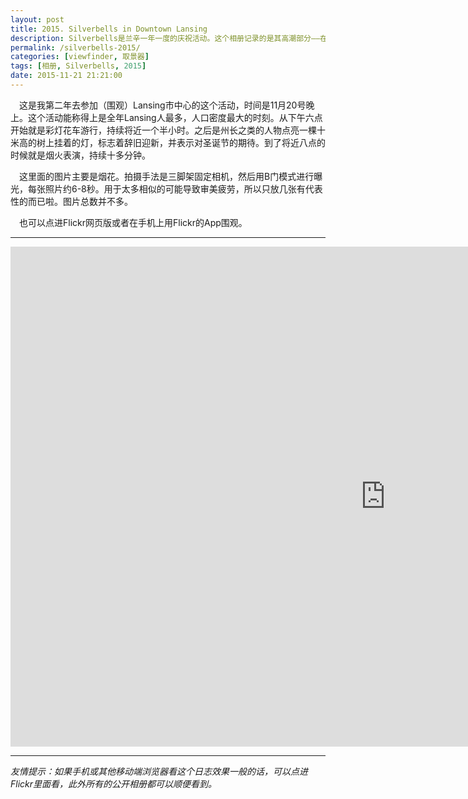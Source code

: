 ```yaml
---
layout: post
title: 2015. Silverbells in Downtown Lansing
description: Silverbells是兰辛一年一度的庆祝活动。这个相册记录的是其高潮部分——在州会大楼的烟火秀。
permalink: /silverbells-2015/
categories: [viewfinder, 取景器]
tags: [相册, Silverbells, 2015]
date: 2015-11-21 21:21:00
--- 
```


　这是我第二年去参加（围观）Lansing市中心的这个活动，时间是11月20号晚上。这个活动能称得上是全年Lansing人最多，人口密度最大的时刻。从下午六点开始就是彩灯花车游行，持续将近一个半小时。之后是州长之类的人物点亮一棵十米高的树上挂着的灯，标志着辞旧迎新，并表示对圣诞节的期待。到了将近八点的时候就是烟火表演，持续十多分钟。

　这里面的图片主要是烟花。拍摄手法是三脚架固定相机，然后用B门模式进行曝光，每张照片约6-8秒。用于太多相似的可能导致审美疲劳，所以只放几张有代表性的而已啦。图片总数并不多。

　也可以点进Flickr网页版或者在手机上用Flickr的App围观。

------

<div class="flickr-container">
<iframe src="https://www.flickr.com/photos/lanternd/sets/72157660781515389/player/" width="1200" height="800" frameborder="0" allowfullscreen="allowfullscreen"></iframe>
</div>

------

*友情提示：如果手机或其他移动端浏览器看这个日志效果一般的话，可以点进Flickr里面看，此外所有的公开相册都可以顺便看到。*